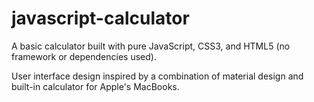 # javascript-calculator

A basic calculator built with pure JavaScript, CSS3, and HTML5 (no framework or dependencies used).

User interface design inspired by a combination of material design and built-in calculator for Apple's MacBooks.